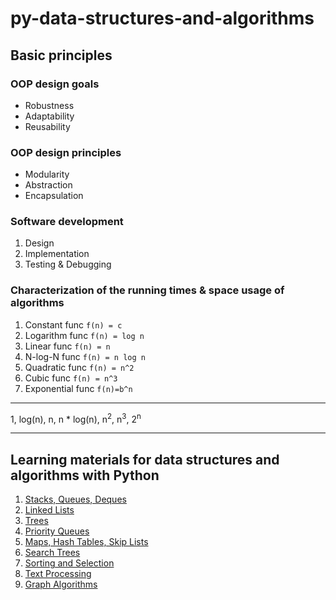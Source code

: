# py-data-structures-and-algorithms

## Basic principles
### OOP design goals

- Robustness
- Adaptability
- Reusability

### OOP design principles

- Modularity
- Abstraction
- Encapsulation

### Software development

1. Design
2. Implementation
3. Testing & Debugging

### Characterization of the running times & space usage of algorithms

1. Constant func `f(n) = c`
2. Logarithm func `f(n) = log n`
3. Linear func `f(n) = n`
4. N-log-N func `f(n) = n log n`
5. Quadratic func `f(n) = n^2`
6. Cubic func `f(n) = n^3`
7. Exponential func `f(n)=b^n`

----

1, log(n), n, n * log(n), n<sup>2</sup>, n<sup>3</sup>, 2<sup>n</sup>

---
## Learning materials for data structures and algorithms with Python

1. [Stacks, Queues, Deques](https://github.com/uoshvis/py-data-structures-and-algorithms/tree/main/stacks_queues_deques)
2. [Linked Lists](https://github.com/uoshvis/py-data-structures-and-algorithms/tree/main/linked_list)
3. [Trees](https://github.com/uoshvis/py-data-structures-and-algorithms/tree/main/trees)
4. [Priority Queues](https://github.com/uoshvis/py-data-structures-and-algorithms/tree/main/priority_queues)
5. [Maps, Hash Tables, Skip Lists](https://github.com/uoshvis/py-data-structures-and-algorithms/tree/main/maps_hash_table_skip_lists)
6. [Search Trees](https://github.com/uoshvis/py-data-structures-and-algorithms/tree/main/search_trees)
7. [Sorting and Selection](https://github.com/uoshvis/py-data-structures-and-algorithms/tree/main/sorting_and_selection)
8. [Text Processing](https://github.com/uoshvis/py-data-structures-and-algorithms/tree/main/text_processing)
9. [Graph Algorithms](https://github.com/uoshvis/py-data-structures-and-algorithms/tree/main/graph_algorithms)

